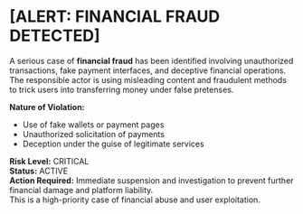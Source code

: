 # [ALERT: FINANCIAL FRAUD DETECTED]

A serious case of **financial fraud** has been identified involving unauthorized transactions, fake payment interfaces, and deceptive financial operations.  
The responsible actor is using misleading content and fraudulent methods to trick users into transferring money under false pretenses.  

**Nature of Violation:**  
- Use of fake wallets or payment pages  
- Unauthorized solicitation of payments  
- Deception under the guise of legitimate services  

**Risk Level:** CRITICAL  
**Status:** ACTIVE  
**Action Required:** Immediate suspension and investigation to prevent further financial damage and platform liability.  
This is a high-priority case of financial abuse and user exploitation.

